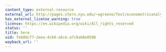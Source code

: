 ```yaml
---
content_type: external-resource
external_url: http://pages.stern.nyu.edu/~wgreene/Text/econometricanalysis.htm
has_external_license_warning: true
license: https://en.wikipedia.org/wiki/All_rights_reserved
status: ''
title: here
uid: feb80cf7-2eea-4cb0-a6ce-a7c8a68e0598
wayback_url: ''
---
```

